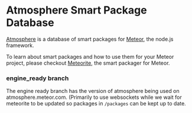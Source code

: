 # Atmosphere Smart Package Database

[Atmosphere](https://atmosphere.meteor.com) is a database of smart packages for [Meteor](http://meteor.com), the node.js framework.

To learn about smart packages and how to use them for your Meteor project, please checkout [Meteorite](http://oortcloud.github.com/meteorite), the smart packager for Meteor.

### engine_ready branch

The engine ready branch has the version of atmosphere being used on atmosphere.meteor.com. (Primarily to use websockets
while we wait for meteorite to be updated so packages in `/packages` can be kept up to date.
